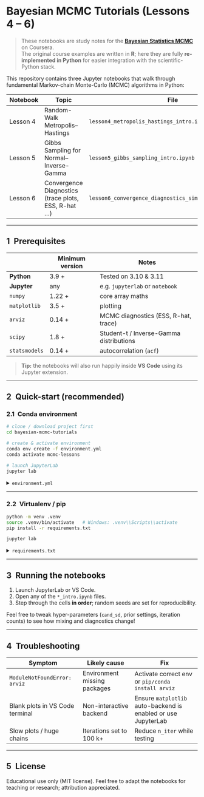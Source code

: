 # Bayesian MCMC Tutorials (Lessons 4 – 6)

> These notebooks are study notes for the **[Bayesian Statistics MCMC](https://www.coursera.org/learn/mcmc-bayesian-statistics/home/module/2)** on Coursera.  
> The original course examples are written in **R**; here they are fully **re-implemented in Python** for easier integration with the scientific-Python stack.

This repository contains three Jupyter notebooks that walk through fundamental Markov-chain Monte-Carlo (MCMC) algorithms in Python:

| Notebook | Topic | File |
|----------|-------|------|
| Lesson 4 | Random-Walk Metropolis–Hastings | `lesson4_metropolis_hastings_intro.ipynb` |
| Lesson 5 | Gibbs Sampling for Normal–Inverse-Gamma | `lesson5_gibbs_sampling_intro.ipynb` |
| Lesson 6 | Convergence Diagnostics (trace plots, ESS, R-hat …) | `lesson6_convergence_diagnostics_simplified_intro.ipynb` |

---

## 1 Prerequisites

|                       | Minimum version | Notes                                   |
|-----------------------|-----------------|-----------------------------------------|
| **Python**            | 3.9 +           | Tested on 3.10 & 3.11                  |
| **Jupyter**           | any             | e.g. `jupyterlab` or `notebook`         |
| `numpy`               | 1.22 +          | core array maths                        |
| `matplotlib`          | 3.5 +           | plotting                                |
| `arviz`               | 0.14 +          | MCMC diagnostics (ESS, R-hat, trace)    |
| `scipy`               | 1.8 +           | Student-t / Inverse-Gamma distributions |
| `statsmodels`         | 0.14 +          | autocorrelation (`acf`)                 |

> **Tip:** the notebooks will also run happily inside **VS Code** using its Jupyter extension.

---

## 2 Quick-start (recommended)

### 2.1 Conda environment

```bash
# clone / download project first
cd bayesian-mcmc-tutorials

# create & activate environment
conda env create -f environment.yml
conda activate mcmc-lessons

# launch JupyterLab
jupyter lab
````

<details>
<summary><code>environment.yml</code></summary>

```yaml
name: mcmc-lessons
channels:
  - conda-forge
dependencies:
  - python=3.10
  - notebook
  - numpy>=1.22
  - matplotlib>=3.5
  - scipy>=1.8
  - arviz>=0.14
  - statsmodels>=0.14
```

</details>

---

### 2.2 Virtualenv / pip

```bash
python -m venv .venv
source .venv/bin/activate   # Windows: .venv\\Scripts\\activate
pip install -r requirements.txt

jupyter lab
```

<details>
<summary><code>requirements.txt</code></summary>

```
numpy>=1.22
matplotlib>=3.5
scipy>=1.8
arviz>=0.14
statsmodels>=0.14
notebook
```

</details>

---

## 3 Running the notebooks

1. Launch JupyterLab or VS Code.
2. Open any of the `*_intro.ipynb` files.
3. Step through the cells **in order**; random seeds are set for reproducibility.

Feel free to tweak hyper-parameters (`cand_sd`, prior settings, iteration counts) to see how mixing and diagnostics change!

---

## 4 Troubleshooting

| Symptom                         | Likely cause                 | Fix                                                           |
| ------------------------------- | ---------------------------- | ------------------------------------------------------------- |
| `ModuleNotFoundError: arviz`    | Environment missing packages | Activate correct env or `pip/conda install arviz`             |
| Blank plots in VS Code terminal | Non-interactive backend      | Ensure `matplotlib` auto-backend is enabled or use JupyterLab |
| Slow plots / huge chains        | Iterations set to 100 k+     | Reduce `n_iter` while testing                                 |

---

## 5 License

Educational use only (MIT license). Feel free to adapt the notebooks for teaching or research; attribution appreciated.




